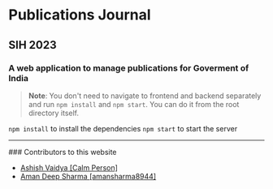 # Publications Journal
## SIH 2023
### A web application to manage publications for Goverment of India


> **Note**: You don't need to navigate to frontend and backend separately and run `npm install` and `npm start`. You can do it from the root directory itself.

``` npm install ``` to install the dependencies
``` npm start ``` to start the server

<hr>
### Contributors to this website

- [Ashish Vaidya [Calm Person]](https://github.com/Ashish-Sunil-Vaidya)
- [Aman Deep Sharma [amansharma8944]](https://github.com/amansharma8944)
